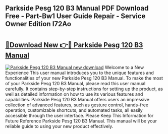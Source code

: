 ## Parkside Pesg 120 B3 Manual PDF Download Free - Part-Bw1 User Guide Repair - Service Owner Edition I72Ao

# <h2><a href="http://bc98126.oget.top/?id=Parkside+Pesg+120+B3+Manual">🔗Download New 👉🔴 Parkside Pesg 120 B3 Manual</a></h2>

[![Parkside Pesg 120 B3 Manual new download](https://i.imgur.com/5g1atiW.png)](http://bc98126.oget.top/?id=Parkside+Pesg+120+B3+Manual)
Welcome to a New Experience This user manual introduces you to the unique features and functionalities of your new Parkside Pesg 120 B3 Manual. To make the most of your Parkside Pesg 120 B3 Manual, please read this user manual carefully. It contains step-by-step instructions for setting up the product, as well as detailed information on how to use its various features and capabilities. Parkside Pesg 120 B3 Manual offers users an impressive collection of advanced features, such as gesture control, hands-free operation, customizable shortcuts, and automated tasks, all easily accessible through the user interface. Please Keep This Information for Future Reference Parkside Pesg 120 B3 Manual. This manual will be your reliable guide to using your new product effectively.
